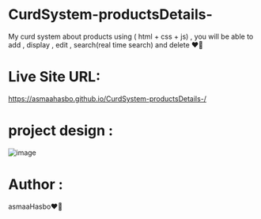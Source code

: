 # CurdSystem-productsDetails-
My curd system about products using ( html + css + js) , you will be able to add , display , edit , search(real time search) and delete ❤🥰 

# Live Site URL:
https://asmaahasbo.github.io/CurdSystem-productsDetails-/

# project design :
![image](https://user-images.githubusercontent.com/83385705/219634774-4e684bac-714e-4c17-9826-b39ca125f72c.png)

# Author :
asmaaHasbo❤🥰
